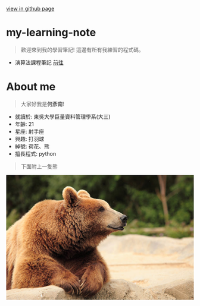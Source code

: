 [view in github page](https://aaron1aaron2.github.io/my-learning-note/)
# my-learning-note
> 歡迎來到我的學習筆記! 
> 這邊有所有我練習的程式碼。

* 演算法課程筆記 [前往](https://hackmd.io/eyI8SlFBTmqZjkdSEgQb-g)

# About me
> 大家好我是**何彥南**!

* 就讀於: 東吳大學巨量資料管理學系(大三)
* 年齡: 21
* 星座: 射手座
* 興趣: 打羽球
* 綽號: 荷花、熊
* 擅長程式: python 
> 下面附上一隻熊

![](image/bear.jpg)


